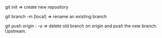 git init => create new repository

git branch -m <name> [local] => rename an existing branch

git push origin :<old-branch-name> <new-branch-name> -u => delete old branch on origin and push the new branch. Upstream.